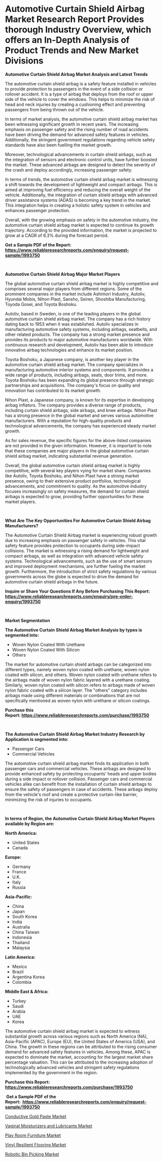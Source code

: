 <p><h1>Automotive Curtain Shield Airbag Market Research Report Provides thorough Industry Overview, which offers an In-Depth Analysis of Product Trends and New Market Divisions</h1></p><p><strong>Automotive Curtain Shield Airbag Market Analysis and Latest Trends</strong></p>
<p><p>The automotive curtain shield airbag is a safety feature installed in vehicles to provide protection to passengers in the event of a side collision or rollover accident. It is a type of airbag that deploys from the roof or upper side of the vehicle to cover the windows. This helps to minimize the risk of head and neck injuries by creating a cushioning effect and preventing passengers from being thrown out of the vehicle.</p><p>In terms of market analysis, the automotive curtain shield airbag market has been witnessing significant growth in recent years. The increasing emphasis on passenger safety and the rising number of road accidents have been driving the demand for advanced safety features in vehicles. Additionally, the stringent government regulations regarding vehicle safety standards have also been fuelling the market growth.</p><p>Moreover, technological advancements in curtain shield airbags, such as the integration of sensors and electronic control units, have further boosted the market. These advanced airbags are designed to detect the severity of the crash and deploy accordingly, increasing passenger safety.</p><p>In terms of trends, the automotive curtain shield airbag market is witnessing a shift towards the development of lightweight and compact airbags. This is aimed at improving fuel efficiency and reducing the overall weight of the vehicle. Additionally, the integration of curtain shield airbags with advanced driver assistance systems (ADAS) is becoming a key trend in the market. This integration helps in creating a holistic safety system in vehicles and enhances passenger protection.</p><p>Overall, with the growing emphasis on safety in the automotive industry, the automotive curtain shield airbag market is expected to continue its growth trajectory. According to the provided information, the market is projected to grow at a CAGR of 6.3% during the forecast period.</p></p>
<p><strong>Get a Sample PDF of the Report:&nbsp; <a href="https://www.reliableresearchreports.com/enquiry/request-sample/1993750">https://www.reliableresearchreports.com/enquiry/request-sample/1993750</a></strong></p>
<p>&nbsp;</p>
<p><strong>Automotive Curtain Shield Airbag Major Market Players</strong></p>
<p><p>The global automotive curtain shield airbag market is highly competitive and comprises several major players from different regions. Some of the prominent companies in the market include Ashimori Industry, Autoliv, Hyundai Mobis, Nihon Plast, Sansho, Seiren, Shoshiba Manufacturing, Toyoda Gosei, and Toyota Boshoku.</p><p>Autoliv, based in Sweden, is one of the leading players in the global automotive curtain shield airbag market. The company has a rich history dating back to 1953 when it was established. Autoliv specializes in manufacturing automotive safety systems, including airbags, seatbelts, and other related products. The company has a strong market presence and provides its products to major automotive manufacturers worldwide. With continuous research and development, Autoliv has been able to introduce innovative airbag technologies and enhance its market position.</p><p>Toyota Boshoku, a Japanese company, is another key player in the automotive curtain shield airbag market. The company specializes in manufacturing automotive interior systems and components. It provides a wide range of products, including airbags, seats, door trims, and more. Toyota Boshoku has been expanding its global presence through strategic partnerships and acquisitions. The company's focus on quality and innovation has contributed to its market growth.</p><p>Nihon Plast, a Japanese company, is known for its expertise in developing airbag inflators. The company provides a diverse range of products, including curtain shield airbags, side airbags, and knee airbags. Nihon Plast has a strong presence in the global market and serves various automotive manufacturers. With a reputation for high-quality products and technological advancements, the company has experienced steady market growth.</p><p>As for sales revenue, the specific figures for the above-listed companies are not provided in the given information. However, it is important to note that these companies are major players in the global automotive curtain shield airbag market, indicating substantial revenue generation.</p><p>Overall, the global automotive curtain shield airbag market is highly competitive, with several key players vying for market share. Companies like Autoliv, Toyota Boshoku, and Nihon Plast have a strong market presence, owing to their extensive product portfolios, technological advancements, and commitment to quality. As the automotive industry focuses increasingly on safety measures, the demand for curtain shield airbags is expected to grow, providing further opportunities for these market players.</p></p>
<p>&nbsp;</p>
<p><strong>What Are The Key Opportunities For Automotive Curtain Shield Airbag Manufacturers?</strong></p>
<p><p>The Automotive Curtain Shield Airbag market is experiencing robust growth due to increasing emphasis on passenger safety in vehicles. This vital safety feature provides protection to occupants during side-impact collisions. The market is witnessing a rising demand for lightweight and compact airbags, as well as integration with advanced vehicle safety systems. Technological advancements, such as the use of smart sensors and improved deployment mechanisms, are further fueling the market growth. Furthermore, the introduction of strict safety regulations by various governments across the globe is expected to drive the demand for automotive curtain shield airbags in the future.</p></p>
<p><strong>Inquire or Share Your Questions If Any Before Purchasing This Report: <a href="https://www.reliableresearchreports.com/enquiry/pre-order-enquiry/1993750">https://www.reliableresearchreports.com/enquiry/pre-order-enquiry/1993750</a></strong></p>
<p>&nbsp;</p>
<p><strong>Market Segmentation</strong></p>
<p><strong>The Automotive Curtain Shield Airbag Market Analysis by types is segmented into:</strong></p>
<p><ul><li>Woven Nylon Coated With Urethane</li><li>Woven Nylon Coated With Silicon</li><li>Others</li></ul></p>
<p><p>The market for automotive curtain shield airbags can be categorized into different types, namely woven nylon coated with urethane, woven nylon coated with silicon, and others. Woven nylon coated with urethane refers to the airbags made of woven nylon fabric layered with a urethane coating. Similarly, woven nylon coated with silicon refers to airbags made of woven nylon fabric coated with a silicon layer. The "others" category includes airbags made using different materials or combinations that are not specifically mentioned as woven nylon with urethane or silicon coatings.</p></p>
<p><strong>Purchase this Report:&nbsp;<a href="https://www.reliableresearchreports.com/purchase/1993750">https://www.reliableresearchreports.com/purchase/1993750</a></strong></p>
<p>&nbsp;</p>
<p><strong>The Automotive Curtain Shield Airbag Market Industry Research by Application is segmented into:</strong></p>
<p><ul><li>Passenger Cars</li><li>Commercial Vehicles</li></ul></p>
<p><p>The automotive curtain shield airbag market finds its application in both passenger cars and commercial vehicles. These airbags are designed to provide enhanced safety by protecting occupants' heads and upper bodies during a side impact or rollover collision. Passenger cars and commercial vehicles alike can benefit from the installation of curtain shield airbags to ensure the safety of passengers in case of accidents. These airbags deploy from the vehicle's roof and create a protective curtain-like barrier, minimizing the risk of injuries to occupants.</p></p>
<p>&nbsp;</p>
<p><strong>In terms of Region, the Automotive Curtain Shield Airbag Market Players available by Region are:</strong></p>
<p>
    <p> <strong> North America: </strong>
        <ul>
            <li>United States</li>
            <li>Canada</li>
        </ul>
        </p> 
    <p> <strong> Europe: </strong>
        <ul>
            <li>Germany</li>
            <li>France</li>
            <li>U.K.</li>
            <li>Italy</li>
            <li>Russia</li>
        </ul>
        </p> 
    <p> <strong> Asia-Pacific: </strong>
        <ul>
            <li>China</li>
            <li>Japan</li>
            <li>South Korea</li>
            <li>India</li>
            <li>Australia</li>
            <li>China Taiwan</li>
            <li>Indonesia</li>
            <li>Thailand</li>
            <li>Malaysia</li>
        </ul>
        </p> 
    <p> <strong> Latin America: </strong>
        <ul>
            <li>Mexico</li>
            <li>Brazil</li>
            <li>Argentina Korea</li>
            <li>Colombia</li>
        </ul>
        </p> 
    <p> <strong> Middle East & Africa: </strong>
        <ul>
            <li>Turkey</li>
            <li>Saudi</li>
            <li>Arabia</li>
            <li>UAE</li>
            <li>Korea</li>
        </ul>
    </p>
    </p>
<p><p>The automotive curtain shield airbag market is expected to witness substantial growth across various regions such as North America (NA), Asia-Pacific (APAC), Europe (EU), the United States of America (USA), and China. The growth in these regions can be attributed to the rising consumer demand for advanced safety features in vehicles. Among these, APAC is expected to dominate the market, accounting for the largest market share percentage valuation. This can be attributed to the increasing adoption of technologically advanced vehicles and stringent safety regulations implemented by the government in the region.</p></p>
<p><strong>Purchase this Report: <a href="https://www.reliableresearchreports.com/purchase/1993750">https://www.reliableresearchreports.com/purchase/1993750</a></strong></p>
<p>&nbsp;<strong>Get a Sample PDF of the Report:&nbsp;&nbsp;<a href="https://www.reliableresearchreports.com/enquiry/request-sample/1993750">https://www.reliableresearchreports.com/enquiry/request-sample/1993750</a></strong></p>
<p><strong></strong></p>
<p><p><a href="https://medium.com/@yvettelesch/analyzing-conductive-gold-paste-market-global-industry-perspective-and-forecast-2023-to-2030-1140b3a6a46e">Conductive Gold Paste Market</a></p><p><a href="https://www.linkedin.com/pulse/vaginal-moisturizers-lubricants-market-size-share-global-idufc/">Vaginal Moisturizers and Lubricants Market</a></p><p><a href="https://www.linkedin.com/pulse/play-room-furniture-market-size-share-amp-trends-analysis-27oge/">Play Room Furniture Market</a></p><p><a href="https://medium.com/@marlonblick/vinyl-resilient-flooring-market-size-cagr-trends-2024-2030-deb068b3e508">Vinyl Resilient Flooring Market</a></p><p><a href="https://github.com/RoccoManning/Market-Research-Report-List-2/blob/main/robotic-bin-picking-market.md">Robotic Bin Picking Market</a></p></p>